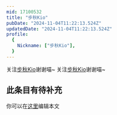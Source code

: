 ```yaml
---
mid: 17100532
title: "步秋Kio"
pubDate: "2024-11-04T11:22:13.524Z"
updatedDate: "2024-11-04T11:22:13.524Z"
profile:
  {
    Nickname: ["步秋Kio"],
  }
---
```


关注[步秋Kio](https://space.bilibili.com/17100532)谢谢喵~ 关注[步秋Kio](https://space.bilibili.com/17100532)谢谢喵~

## 此条目有待补充
你可以在[这里](https://github.com/Yuhanawa/VTuber.ICU-Content/edit/master/v/步秋Kio/index.md)编辑本文
